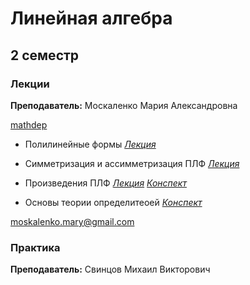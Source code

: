# Линейная алгебра

## 2 семестр
### Лекции

**Преподаватель:** Москаленко Мария Александровна

[mathdep](http://mathdep.ifmo.ru/mmtp/special_sections_lin_alg/)

* Полилинейные формы [*Лекция*](https://youtu.be/JuC73gaWSKc)

* Симметризация и ассимметризация ПЛФ [*Лекция*](https://youtu.be/QtWHCDG7AJM)

* Произведения ПЛФ [*Лекция*](https://youtu.be/hQtts8alhgI) [*Конспект*](https://drive.google.com/file/d/1H5qiCCgOoJTLwQl42qPl0XbJZR8115tr/view?usp=sharing)

* Основы теории определитеоей [*Конспект*](https://drive.google.com/file/d/1OGCf-ZO6C52uDksypi7CIpOQU5vu1jI7/view?usp=sharing)


moskalenko.mary@gmail.com

### Практика

**Преподаватель:** 	Свинцов Михаил Викторович  
